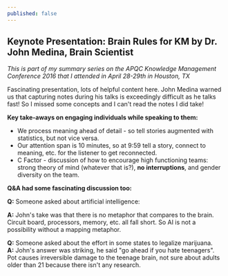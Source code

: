 ```yaml
---
published: false
---
```



## Keynote Presentation: Brain Rules for KM by Dr. John Medina, Brain Scientist

_This is part of my summary series on the APQC Knowledge Management Conference 2016 that I attended in April 28-29th in Houston, TX_

Fascinating presentation, lots of helpful content here.  John Medina warned us that capturing notes during his talks is exceedingly difficult as he talks fast!  So I missed some concepts and I can't read the notes I did take!

**Key take-aways on engaging individuals while speaking to them:**

- We process meaning ahead of detail - so tell stories augmented with statistics, but not vice versa.
- Our attention span is 10 minutes, so at 9:59 tell a story, connect to meaning, etc. for the listener to get reconnected.
- C Factor - discussion of how to encourage high functioning teams: strong theory of mind (whatever that is?), **no interruptions**, and gender diversity on the team.

**Q&A had some fascinating discussion too:**

**Q:** Someone asked about artificial intelligence: 

**A:** John's take was that there is no metaphor that compares to the brain.  Circuit board, processors, memory, etc. all fall short.  So AI is not a possibility without a mapping metaphor.
    
**Q:** Someone asked about the effort in some states to legalize marijuana.  
**A:** John's answer was striking, he said "go ahead if you hate teenagers".  Pot causes irreversible damage to the teenage brain, not sure about adults older than 21 because there isn't any research.
